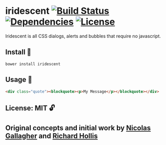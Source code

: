 # iridescent [![Build Status](https://travis-ci.org/angleman/iridescent.png?branch=master)](https://travis-ci.org/angleman/iridescent/builds) [![Dependencies](http://badgr.co/dependencies/None.png?bg=%2343d100)](#) [![License](http://badgr.co/use/MIT.png?bg=%2343d100)](#licensemit)

Iridescent is all CSS dialogs, alerts and bubbles that require no javascript.


## Install :hammer:

```
bower install iridescent
```

## Usage :wrench:

```html
<div class="quote"><blockquote><p>My Message</p></blockquote></div>
```


## License: MIT :unlock:

## Original concepts and initial work by [Nicolas Gallagher](http://nicolasgallagher.com) and [Richard Hollis](https://github.com/richhollis)
